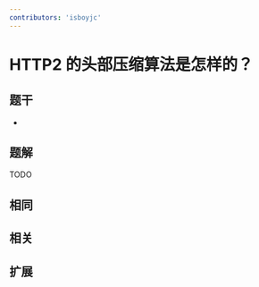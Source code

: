 ```yaml
---
contributors: 'isboyjc'
---
```


# HTTP2 的头部压缩算法是怎样的？


## 题干

- 



## 题解

<!-- ::: details 点我查看题解 -->

  TODO

<!-- ::: -->



## 相同


## 相关


## 扩展

